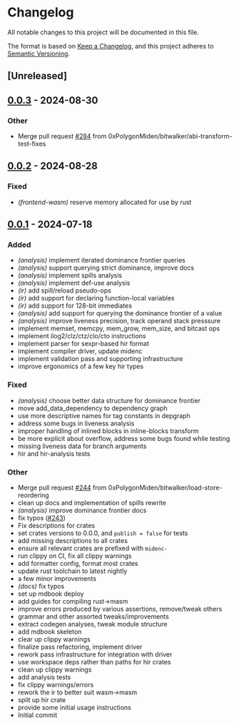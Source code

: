 # Changelog
All notable changes to this project will be documented in this file.

The format is based on [Keep a Changelog](https://keepachangelog.com/en/1.0.0/),
and this project adheres to [Semantic Versioning](https://semver.org/spec/v2.0.0.html).

## [Unreleased]

## [0.0.3](https://github.com/0xPolygonMiden/compiler/compare/midenc-hir-analysis-v0.0.2...midenc-hir-analysis-v0.0.3) - 2024-08-30

### Other
- Merge pull request [#284](https://github.com/0xPolygonMiden/compiler/pull/284) from 0xPolygonMiden/bitwalker/abi-transform-test-fixes

## [0.0.2](https://github.com/0xPolygonMiden/compiler/compare/midenc-hir-analysis-v0.0.1...midenc-hir-analysis-v0.0.2) - 2024-08-28

### Fixed
- *(frontend-wasm)* reserve memory allocated for use by rust

## [0.0.1](https://github.com/0xPolygonMiden/compiler/compare/midenc-hir-analysis-v0.0.0...midenc-hir-analysis-v0.0.1) - 2024-07-18

### Added
- *(analysis)* implement iterated dominance frontier queries
- *(analysis)* support querying strict dominance, improve docs
- *(analysis)* implement spills analysis
- *(analysis)* implement def-use analysis
- *(ir)* add spill/reload pseudo-ops
- *(ir)* add support for declaring function-local variables
- *(ir)* add support for 128-bit immediates
- *(analysis)* add support for querying the dominance frontier of a value
- *(analysis)* improve liveness precision, track operand stack presssure
- implement memset, memcpy, mem_grow, mem_size, and bitcast ops
- implement ilog2/clz/ctz/clo/cto instructions
- implement parser for sexpr-based hir format
- implement compiler driver, update midenc
- implement validation pass and supporting infrastructure
- improve ergonomics of a few key hir types

### Fixed
- *(analysis)* choose better data structure for dominance frontier
- move add_data_dependency to dependency graph
- use more descriptive names for tag constants in depgraph
- address some bugs in liveness analysis
- improper handling of inlined blocks in inline-blocks transform
- be more explicit about overflow, address some bugs found while testing
- missing liveness data for branch arguments
- hir and hir-analysis tests

### Other
- Merge pull request [#244](https://github.com/0xPolygonMiden/compiler/pull/244) from 0xPolygonMiden/bitwalker/load-store-reordering
- clean up docs and implementation of spills rewrite
- *(analysis)* improve dominance frontier docs
- fix typos ([#243](https://github.com/0xPolygonMiden/compiler/pull/243))
- Fix descriptions for crates
- set crates versions to 0.0.0, and `publish = false` for tests
- add missing descriptions to all crates
- ensure all relevant crates are prefixed with `midenc-`
- run clippy on CI, fix all clippy warnings
- add formatter config, format most crates
- update rust toolchain to latest nightly
- a few minor improvements
- *(docs)* fix typos
- set up mdbook deploy
- add guides for compiling rust->masm
- improve errors produced by various assertions, remove/tweak others
- grammar and other assorted tweaks/improvements
- extract codegen analyses, tweak module structure
- add mdbook skeleton
- clear up clippy warnings
- finalize pass refactoring, implement driver
- rework pass infrastructure for integration with driver
- use workspace deps rather than paths for hir crates
- clean up clippy warnings
- add analysis tests
- fix clippy warnings/errors
- rework the ir to better suit wasm->masm
- split up hir crate
- provide some initial usage instructions
- Initial commit
